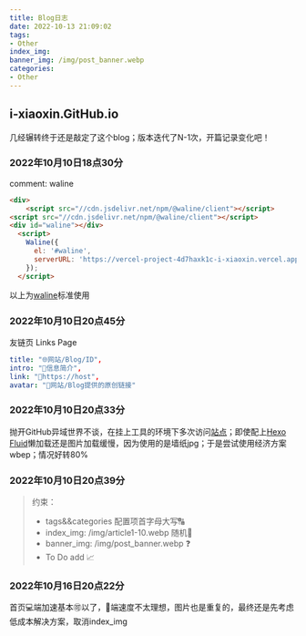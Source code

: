 ```yaml
---
title: Blog日志
date: 2022-10-13 21:09:02
tags: 
- Other
index_img: 
banner_img: /img/post_banner.webp
categories:
- Other
---
```


## i-xiaoxin.GitHub.io

几经辗转终于还是敲定了这个blog；版本迭代了N-1次，开篇记录变化吧！

### 2022年10月10日18点30分

comment: waline

```html
<div>
    <script src="//cdn.jsdelivr.net/npm/@waline/client"></script>
<script src="//cdn.jsdelivr.net/npm/@waline/client"></script>  
<div id="waline"></div>
  <script>
    Waline({
      el: '#waline',
      serverURL: 'https://vercel-project-4d7haxk1c-i-xiaoxin.vercel.app',
    });
  </script>
```

以上为[waline](https://waline.js.org/)标准使用

### 2022年10月10日20点45分

 友链页 Links Page

```yaml
title: "🌐网站/Blog/ID",
intro: "📶信息简介",
link: "🔗https://host",
avatar: "🧩网站/Blog提供的原创链接"
```

### 2022年10月10日20点33分

抛开GitHub异域世界不谈，在挂上工具的环境下多次访问[站点](https://i-xiaoxin.github.io/)；即使配上[Hexo Fluid](https://hexo.fluid-dev.com/docs/)懒加载还是图片加载缓慢，因为使用的是墙纸jpg；于是尝试使用经济方案wbep；情况好转80%

### 2022年10月10日20点39分

>约束：
>
>- tags&&categories 配置项首字母大写🔠
>- index_img: /img/article1-10.webp 随机🎲
>- banner_img: /img/post_banner.webp ❓
>- To Do add 📈

### 2022年10月16日20点22分

首页💻端加速基本🉑️以了，📱端速度不太理想，图片也是重复的，最终还是先考虑低成本解决方案，取消index_img
